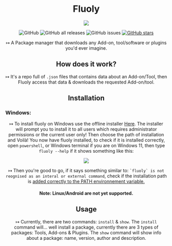 <h1 align="center">Fluoly</h1>

<p align="center">
  <img src="https://user-images.githubusercontent.com/61835816/135642883-9bf08b52-9c8f-4f42-9433-5d915edebd46.png" />
</p>


<div align="center">
 <p><img src="https://img.shields.io/github/license/retr0cube/fluoly?color=red&amp;label=Repo%20License&amp;style=flat-square" alt="GitHub"> 
 <img src="https://img.shields.io/github/downloads/retr0cube/fluoly/total?color=blue&amp;label=Downloads&amp;style=flat-square" alt="GitHub all releases"> 
 <img src="https://img.shields.io/github/issues/retr0cube/fluoly?color=green&amp;label=Issues&amp;style=flat-square" alt="GitHub issues"> 
 <a href="https://github.com/retr0cube/fluoly/stargazers">
 <img src="https://img.shields.io/github/stars/retr0cube/fluoly?color=yellow&amp;label=Stars&amp;style=flat-square" alt="GitHub stars"></a> 
</div>

<p align="center">
 ↦ A Package manager that downloads any Add-on, tool/software or plugins you'd ever imagine.
</p>
<h2 align="center">How does it work?</h2>
<p align="center">
  ↦ It's a repo full of <code>.json</code> files that contains data about an Add-on/Tool, then Fluoly access that data & downloads the requested Add-on/tool.
</p>
<h2 align="center">Installation</h2>
<h3>Windows:</h3>
<p align="center">
  ↦ To install fluoly on Windows use the offline installer <a href="https://github.com/retr0cube/fluoly/releases/latest">Here</a>. The installer will prompt you to install it to all users which requires administrator permissions  or the current user only! Then choose the path of installation and Voilà! You now have fluoly installed, to check if it is installed correctly, open <code>powershell</code>, or Windows terminal if you are on Windows 11, then type <code>fluoly --help</code> if it shows something like this:
<p align="center">
  <img src="https://user-images.githubusercontent.com/61835816/135756126-10b47e41-6d51-405f-8e35-6b54ee3d3885.png" />
</p >  
<p align="center">
  ↦ Then you're good to go, if it says something similar to: <code>`fluoly` is not reognised as an interal or external command</code>, check if the installation path is <a href="https://www.architectryan.com/2018/08/31/how-to-change-environment-variables-on-windows-10/">added correctly to the PATH environnement variable.</a>
</p>
<h4 align="center">Note: Linux/Android are not yet supported.</h4>
<h2 align="center">Usage</h2>
<p align="center">
  ↦ Currently, there are two commands: <code>install</code> & <code>show</code>. The <code>install</code> command will... well install a package, currently there are 3 types of packages: Tools, Add-ons & Plugins. The <code>show</code> command will show info about a package: name, version, author and description.
</p>
